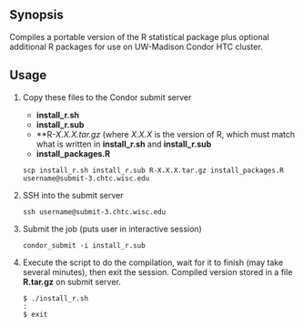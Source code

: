 ## Synopsis
Compiles a portable version of the R statistical package plus optional additional R packages for use on UW-Madison Condor HTC cluster.

## Usage
1. Copy these files to the Condor submit server
	* **install_r.sh** 
	* **install_r.sub**
	* **R-*X.X.X.*tar.gz**  (where *X.X.X* is the version of R, which must match what is written in **install_r.sh** and **install_r.sub**
	* **install_packages.R**
	
	`scp install_r.sh install_r.sub R-X.X.X.tar.gz install_packages.R username@submit-3.chtc.wisc.edu`

2. SSH into the submit server

	`ssh username@submit-3.chtc.wisc.edu`

3. Submit the job (puts user in interactive session)

	`condor_submit -i install_r.sub`
	
4. Execute the script to do the compilation, wait for it to finish (may take several minutes), then exit the session. Compiled version stored in a file **R.tar.gz** on submit server.
	
	```
	$ ./install_r.sh
	:
	$ exit
	```
	

